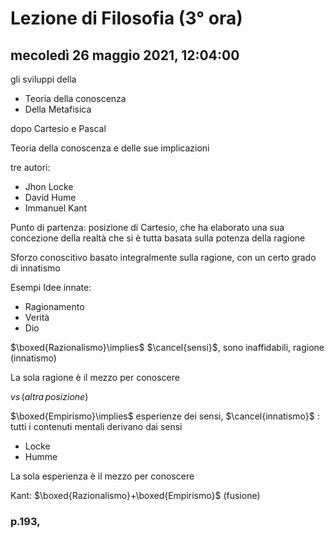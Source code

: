 # Lezione di Filosofia (3° ora)

## mecoledì 26 maggio 2021, 12:04:00

gli sviluppi della
* Teoria della conoscenza
* Della Metafisica 

dopo Cartesio e Pascal


Teoria della conoscenza e delle sue implicazioni 

tre autori:
* Jhon Locke
* David Hume
* Immanuel Kant

Punto di partenza: posizione di Cartesio, che ha elaborato una sua concezione della realtà che si è tutta basata sulla potenza della ragione


Sforzo conoscitivo basato integralmente sulla ragione, con un certo grado di innatismo

Esempi Idee innate:
* Ragionamento
* Verità
* Dio

$\boxed{Razionalismo}\implies$  $\cancel{sensi}$, sono inaffidabili, ragione (innatismo)

La sola ragione è il mezzo per conoscere

$vs\,(altra\,posizione)$

$\boxed{Empirismo}\implies$ esperienze dei sensi, $\cancel{innatismo}$ : tutti i contenuti mentali derivano dai sensi
* Locke
* Humme

La sola esperienza è il mezzo per conoscere

Kant: $\boxed{Razionalismo}+\boxed{Empirismo}$ (fusione)




### p.193, 
<!--stackedit_data:
eyJoaXN0b3J5IjpbLTEwNzMzNzQzODksMjU4OTg5NDYxXX0=
-->